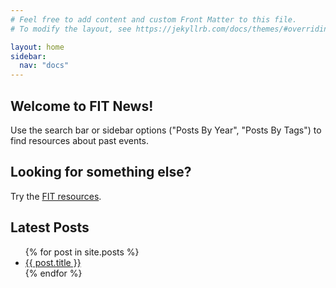 ```yaml
---
# Feel free to add content and custom Front Matter to this file.
# To modify the layout, see https://jekyllrb.com/docs/themes/#overriding-theme-defaults

layout: home
sidebar:
  nav: "docs"
---
```

## Welcome to FIT News!

Use the search bar or sidebar options ("Posts By Year", "Posts By Tags") to find resources
about past events.

## Looking for something else?

Try the [FIT resources](https://noaa-fisheries-integrated-toolbox.github.io/resources).

## Latest Posts

<ul>
  {% for post in site.posts %}
    <li>
      <a href="{{ site.baseurl }}{{ post.url }}">{{ post.title }}</a>
    </li>
  {% endfor %}
</ul>